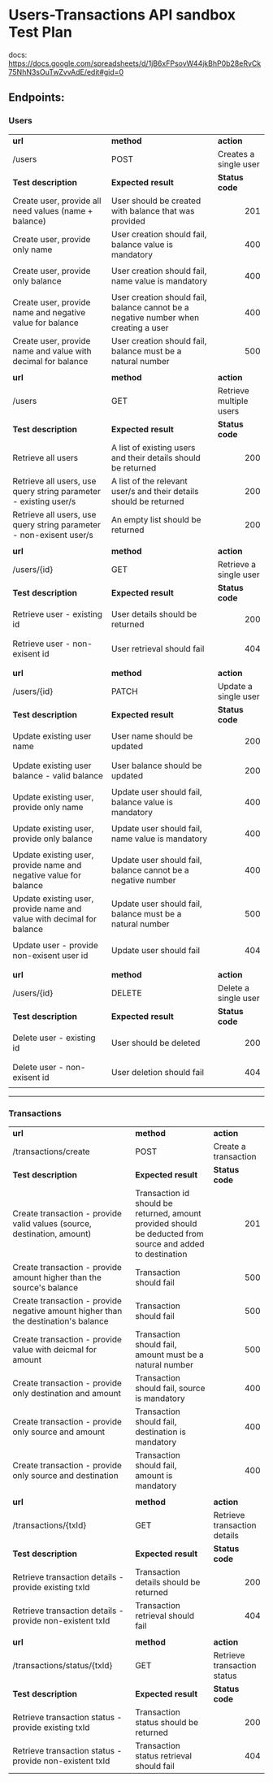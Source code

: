 # Users-Transactions API sandbox Test Plan

docs: https://docs.google.com/spreadsheets/d/1jB6xFPsovW44jkBhP0b28eRvCk75NhN3sOuTwZvvAdE/edit#gid=0


## Endpoints:


### Users


<table>
  <tr>
   <td><strong>url</strong>
   </td>
   <td><strong>method</strong>
   </td>
   <td><strong>action</strong>
   </td>
  </tr>
  <tr>
   <td>/users
   </td>
   <td>POST
   </td>
   <td>Creates a single user
   </td>
  </tr>
  <tr>
   <td><strong>Test description</strong>
   </td>
   <td><strong>Expected result</strong>
   </td>
   <td><strong>Status code</strong>
   </td>
  </tr>
  <tr>
   <td>Create user, provide all need values (name + balance)
   </td>
   <td>User should be created with balance that was provided
   </td>
   <td><p style="text-align: right">
201</p>

   </td>
  </tr>
  <tr>
   <td>Create user, provide only name
   </td>
   <td>User creation should fail, balance value is mandatory
   </td>
   <td><p style="text-align: right">
400</p>

   </td>
  </tr>
  <tr>
   <td>Create user, provide only balance
   </td>
   <td>User creation should fail, name value is mandatory
   </td>
   <td><p style="text-align: right">
400</p>

   </td>
  </tr>
  <tr>
   <td>Create user, provide name and negative value for balance
   </td>
   <td>User creation should fail, balance cannot be a negative number when creating a user
   </td>
   <td><p style="text-align: right">
400</p>

   </td>
  </tr>
  <tr>
   <td>Create user, provide name and value with decimal for balance
   </td>
   <td>User creation should fail, balance must be a natural number
   </td>
   <td><p style="text-align: right">
500</p>

   </td>
  </tr>
  <tr>
   <td>
   </td>
   <td>
   </td>
   <td>
   </td>
  </tr>
  <tr>
   <td><strong>url</strong>
   </td>
   <td><strong>method</strong>
   </td>
   <td><strong>action</strong>
   </td>
  </tr>
  <tr>
   <td>/users
   </td>
   <td>GET
   </td>
   <td>Retrieve multiple users
   </td>
  </tr>
  <tr>
   <td><strong>Test description</strong>
   </td>
   <td><strong>Expected result</strong>
   </td>
   <td><strong>Status code</strong>
   </td>
  </tr>
  <tr>
   <td>Retrieve all users
   </td>
   <td>A list of existing users and their details should be returned
   </td>
   <td><p style="text-align: right">
200</p>

   </td>
  </tr>
  <tr>
   <td>Retrieve all users, use query string parameter - existing user/s
   </td>
   <td>A list of the relevant user/s and their details should be returned
   </td>
   <td><p style="text-align: right">
200</p>

   </td>
  </tr>
  <tr>
   <td>Retrieve all users, use query string parameter - non-exisent user/s
   </td>
   <td>An empty list should be returned
   </td>
   <td><p style="text-align: right">
200</p>

   </td>
  </tr>
  <tr>
   <td>
   </td>
   <td>
   </td>
   <td>
   </td>
  </tr>
  <tr>
   <td><strong>url</strong>
   </td>
   <td><strong>method</strong>
   </td>
   <td><strong>action</strong>
   </td>
  </tr>
  <tr>
   <td>/users/{id}
   </td>
   <td>GET
   </td>
   <td>Retrieve a single user
   </td>
  </tr>
  <tr>
   <td><strong>Test description</strong>
   </td>
   <td><strong>Expected result</strong>
   </td>
   <td><strong>Status code</strong>
   </td>
  </tr>
  <tr>
   <td>Retrieve user - existing id
   </td>
   <td>User details should be returned
   </td>
   <td><p style="text-align: right">
200</p>

   </td>
  </tr>
  <tr>
   <td>Retrieve user - non-exisent id
   </td>
   <td>User retrieval should fail
   </td>
   <td><p style="text-align: right">
404</p>

   </td>
  </tr>
  <tr>
   <td>
   </td>
   <td>
   </td>
   <td>
   </td>
  </tr>
  <tr>
   <td><strong>url</strong>
   </td>
   <td><strong>method</strong>
   </td>
   <td><strong>action</strong>
   </td>
  </tr>
  <tr>
   <td>/users/{id}
   </td>
   <td>PATCH
   </td>
   <td>Update a single user
   </td>
  </tr>
  <tr>
   <td><strong>Test description</strong>
   </td>
   <td><strong>Expected result</strong>
   </td>
   <td><strong>Status code</strong>
   </td>
  </tr>
  <tr>
   <td>Update existing user name
   </td>
   <td>User name should be updated
   </td>
   <td><p style="text-align: right">
200</p>

   </td>
  </tr>
  <tr>
   <td>Update existing user balance - valid balance
   </td>
   <td>User balance should be updated
   </td>
   <td><p style="text-align: right">
200</p>

   </td>
  </tr>
  <tr>
   <td>Update existing user, provide only name
   </td>
   <td>Update user should fail, balance value is mandatory
   </td>
   <td><p style="text-align: right">
400</p>

   </td>
  </tr>
  <tr>
   <td>Update existing user, provide only balance
   </td>
   <td>Update user should fail, name value is mandatory
   </td>
   <td><p style="text-align: right">
400</p>

   </td>
  </tr>
  <tr>
   <td>Update existing user, provide name and negative value for balance
   </td>
   <td>Update user should fail, balance cannot be a negative number
   </td>
   <td><p style="text-align: right">
400</p>

   </td>
  </tr>
  <tr>
   <td>Update existing user, provide name and value with decimal for balance
   </td>
   <td>Update user should fail, balance must be a natural number
   </td>
   <td><p style="text-align: right">
500</p>

   </td>
  </tr>
  <tr>
   <td>Update user - provide non-exisent user id
   </td>
   <td>Update user should fail
   </td>
   <td><p style="text-align: right">
404</p>

   </td>
  </tr>
  <tr>
   <td>
   </td>
   <td>
   </td>
   <td>
   </td>
  </tr>
  <tr>
   <td><strong>url</strong>
   </td>
   <td><strong>method</strong>
   </td>
   <td><strong>action</strong>
   </td>
  </tr>
  <tr>
   <td>/users/{id}
   </td>
   <td>DELETE
   </td>
   <td>Delete a single user
   </td>
  </tr>
  <tr>
   <td><strong>Test description</strong>
   </td>
   <td><strong>Expected result</strong>
   </td>
   <td><strong>Status code</strong>
   </td>
  </tr>
  <tr>
   <td>Delete user - existing id
   </td>
   <td>User should be deleted
   </td>
   <td><p style="text-align: right">
200</p>

   </td>
  </tr>
  <tr>
   <td>Delete user - non-exisent id
   </td>
   <td>User deletion should fail
   </td>
   <td><p style="text-align: right">
404</p>

   </td>
  </tr>
</table>



---


### Transactions


<table>
  <tr>
   <td><strong>url</strong>
   </td>
   <td><strong>method</strong>
   </td>
   <td><strong>action</strong>
   </td>
  </tr>
  <tr>
   <td>/transactions/create
   </td>
   <td>POST
   </td>
   <td>Create a transaction
   </td>
  </tr>
  <tr>
   <td><strong>Test description</strong>
   </td>
   <td><strong>Expected result</strong>
   </td>
   <td><strong>Status code</strong>
   </td>
  </tr>
  <tr>
   <td>Create transaction - provide valid values (source, destination, amount)
   </td>
   <td>Transaction id should be returned, amount provided should be deducted from source and added to destination
   </td>
   <td><p style="text-align: right">
201</p>

   </td>
  </tr>
  <tr>
   <td>Create transaction - provide amount higher than the source's balance
   </td>
   <td>Transaction should fail
   </td>
   <td><p style="text-align: right">
500</p>

   </td>
  </tr>
  <tr>
   <td>Create transaction - provide negative amount higher than the destination's balance
   </td>
   <td>Transaction should fail
   </td>
   <td><p style="text-align: right">
500</p>

   </td>
  </tr>
  <tr>
   <td>Create transaction - provide value with deicmal for amount
   </td>
   <td>Transaction should fail, amount must be a natural number
   </td>
   <td><p style="text-align: right">
500</p>

   </td>
  </tr>
  <tr>
   <td>Create transaction - provide only destination and amount
   </td>
   <td>Transaction should fail, source is mandatory
   </td>
   <td><p style="text-align: right">
400</p>

   </td>
  </tr>
  <tr>
   <td>Create transaction - provide only source and amount
   </td>
   <td>Transaction should fail, destination is mandatory
   </td>
   <td><p style="text-align: right">
400</p>

   </td>
  </tr>
  <tr>
   <td>Create transaction - provide only source and destination
   </td>
   <td>Transaction should fail, amount is mandatory
   </td>
   <td><p style="text-align: right">
400</p>

   </td>
  </tr>
  <tr>
   <td>
   </td>
   <td>
   </td>
   <td>
   </td>
  </tr>
  <tr>
   <td><strong>url</strong>
   </td>
   <td><strong>method</strong>
   </td>
   <td><strong>action</strong>
   </td>
  </tr>
  <tr>
   <td>/transactions/{txId}
   </td>
   <td>GET
   </td>
   <td>Retrieve transaction details
   </td>
  </tr>
  <tr>
   <td><strong>Test description</strong>
   </td>
   <td><strong>Expected result</strong>
   </td>
   <td><strong>Status code</strong>
   </td>
  </tr>
  <tr>
   <td>Retrieve transaction details - provide existing txId
   </td>
   <td>Transaction details should be returned
   </td>
   <td><p style="text-align: right">
200</p>

   </td>
  </tr>
  <tr>
   <td>Retrieve transaction details - provide non-existent txId
   </td>
   <td>Transaction retrieval should fail
   </td>
   <td><p style="text-align: right">
404</p>

   </td>
  </tr>
  <tr>
   <td>
   </td>
   <td>
   </td>
   <td>
   </td>
  </tr>
  <tr>
   <td><strong>url</strong>
   </td>
   <td><strong>method</strong>
   </td>
   <td><strong>action</strong>
   </td>
  </tr>
  <tr>
   <td>/transactions/status/{txId}
   </td>
   <td>GET
   </td>
   <td>Retrieve transaction status
   </td>
  </tr>
  <tr>
   <td><strong>Test description</strong>
   </td>
   <td><strong>Expected result</strong>
   </td>
   <td><strong>Status code</strong>
   </td>
  </tr>
  <tr>
   <td>Retrieve transaction status - provide existing txId
   </td>
   <td>Transaction status should be returned
   </td>
   <td><p style="text-align: right">
200</p>

   </td>
  </tr>
  <tr>
   <td>Retrieve transaction status - provide non-existent txId
   </td>
   <td>Transaction status retrieval should fail
   </td>
   <td><p style="text-align: right">
404</p>

   </td>
  </tr>
</table>
